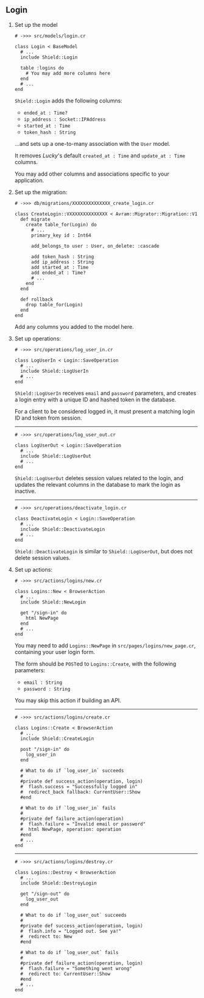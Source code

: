 ## Login

1. Set up the model

   ```crystal
   # ->>> src/models/login.cr

   class Login < BaseModel
     # ...
     include Shield::Login

     table :logins do
       # You may add more columns here
     end
     # ...
   end
   ```

   `Shield::Login` adds the following columns:
   
   - `ended_at : Time?`
   - `ip_address : Socket::IPAddress`
   - `started_at : Time`
   - `token_hash : String`
   
   ...and sets up a one-to-many association with the `User` model.

   It removes *Lucky*'s default `created_at : Time` and `update_at : Time` columns.

   You may add other columns and associations specific to your application.

1. Set up the migration:

   ```crystal
   # ->>> db/migrations/XXXXXXXXXXXXXX_create_login.cr

   class CreateLogin::VXXXXXXXXXXXXXX < Avram::Migrator::Migration::V1
     def migrate
       create table_for(Login) do
         # ...
         primary_key id : Int64

         add_belongs_to user : User, on_delete: :cascade

         add token_hash : String
         add ip_address : String
         add started_at : Time
         add ended_at : Time?
         # ...
       end
     end

     def rollback
       drop table_for(Login)
     end
   end
   ```

   Add any columns you added to the model here.

1. Set up operations:

   ```crystal
   # ->>> src/operations/log_user_in.cr

   class LogUserIn < Login::SaveOperation
     # ...
     include Shield::LogUserIn
     # ...
   end
   ```

   `Shield::LogUserIn` receives `email` and `password` parameters, and creates a login entry with a unique ID and hashed token in the database.

   For a client to be considered logged in, it must present a matching login ID and token from session.

   ---
   ```crystal
   # ->>> src/operations/log_user_out.cr

   class LogUserOut < Login::SaveOperation
     # ...
     include Shield::LogUserOut
     # ...
   end
   ```

   `Shield::LogUserOut` deletes session values related to the login, and updates the relevant columns in the database to mark the login as inactive.

   ---
   ```crystal
   # ->>> src/operations/deactivate_login.cr

   class DeactivateLogin < Login::SaveOperation
     # ...
     include Shield::DeactivateLogin
     # ...
   end
   ```

   `Shield::DeactivateLogin` is similar to `Shield::LogUserOut`, but does not delete session values.

1. Set up actions:

   ```crystal
   # ->>> src/actions/logins/new.cr

   class Logins::New < BrowserAction
     # ...
     include Shield::NewLogin

     get "/sign-in" do
       html NewPage
     end
     # ...
   end
   ```

   You may need to add `Logins::NewPage` in `src/pages/logins/new_page.cr`, containing your user login form.

   The form should be `POST`ed to `Logins::Create`, with the following parameters:

   - `email : String`
   - `password : String`

   You may skip this action if building an API.

   ---
   ```crystal
   # ->>> src/actions/logins/create.cr

   class Logins::Create < BrowserAction
     # ...
     include Shield::CreateLogin

     post "/sign-in" do
       log_user_in
     end

     # What to do if `log_user_in` succeeds
     #
     #private def success_action(operation, login)
     #  flash.success = "Successfully logged in"
     #  redirect_back fallback: CurrentUser::Show
     #end

     # What to do if `log_user_in` fails
     #
     #private def failure_action(operation)
     #  flash.failure = "Invalid email or password"
     #  html NewPage, operation: operation
     #end
     # ...
   end
   ```

   ---
   ```crystal
   # ->>> src/actions/logins/destroy.cr

   class Logins::Destroy < BrowserAction
     # ...
     include Shield::DestroyLogin

     get "/sign-out" do
       log_user_out
     end

     # What to do if `log_user_out` succeeds
     #
     #private def success_action(operation, login)
     #  flash.info = "Logged out. See ya!"
     #  redirect to: New
     #end

     # What to do if `log_user_out` fails
     #
     #private def failure_action(operation, login)
     #  flash.failure = "Something went wrong"
     #  redirect to: CurrentUser::Show
     #end
     # ...
   end
   ```
